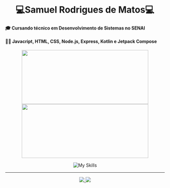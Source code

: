 # <div align="center">💻Samuel Rodrigues de Matos💻</div>

#### 🎓 Cursando técnico em <strong>Desenvolvimento de Sistemas</strong> no SENAI
#### ✍🏻 Javacript, HTML, CSS, Node.js, Express, Kotlin e Jetpack Compose

<div align="center">
  <div align="center">
  <img height="170em"width="400em" src="https://github-readme-stats.vercel.app/api?username=MalvzMK1&show_icons=true&theme=dark&include_all_commits=true&count_private=true"/>
  <img height="170em"width="400em" src="https://github-readme-stats.vercel.app/api/top-langs/?username=srmt03&layout=compact&langs_count=7&theme=dark"/>
</div>

<!---->
   ![My Skills](https://skills.thijs.gg/icons?i=js,nodejs,express,kotlin,mysql,figma)
<hr>

<div align="center">
  <a href = "mailto:contact.s.rodriguesmt03@gmail.com">
    <img src="https://img.shields.io/badge/-Gmail-%23333?style=for-the-badge&logo=gmail&logoColor=white" target="_blank">
  </a>
  <a href="https://www.linkedin.com/in/samuel-matos-8561b4242/" target="_blank">
    <img src="https://img.shields.io/badge/-LinkedIn-%230077B5?style=for-the-badge&logo=linkedin&logoColor=white" target="_blank">
  </a>
</div>
</div>
